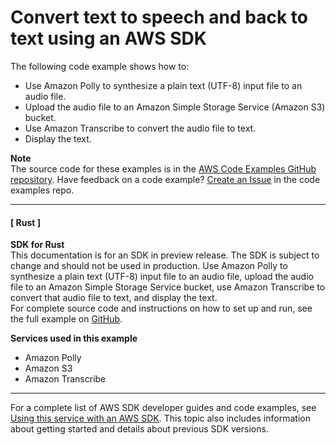 # Convert text to speech and back to text using an AWS SDK<a name="example_cross_Telephone_section"></a>

The following code example shows how to:
+ Use Amazon Polly to synthesize a plain text \(UTF\-8\) input file to an audio file\.
+ Upload the audio file to an Amazon Simple Storage Service \(Amazon S3\) bucket\.
+ Use Amazon Transcribe to convert the audio file to text\.
+ Display the text\.

**Note**  
The source code for these examples is in the [AWS Code Examples GitHub repository](https://github.com/awsdocs/aws-doc-sdk-examples)\. Have feedback on a code example? [Create an Issue](https://github.com/awsdocs/aws-doc-sdk-examples/issues/new/choose) in the code examples repo\. 

------
#### [ Rust ]

**SDK for Rust**  
This documentation is for an SDK in preview release\. The SDK is subject to change and should not be used in production\.
 Use Amazon Polly to synthesize a plain text \(UTF\-8\) input file to an audio file, upload the audio file to an Amazon Simple Storage Service bucket, use Amazon Transcribe to convert that audio file to text, and display the text\.   
 For complete source code and instructions on how to set up and run, see the full example on [GitHub](https://github.com/awsdocs/aws-doc-sdk-examples/blob/main/rust_dev_preview/cross_service#code-examples)\.   

**Services used in this example**
+ Amazon Polly
+ Amazon S3
+ Amazon Transcribe

------

For a complete list of AWS SDK developer guides and code examples, see [Using this service with an AWS SDK](getting-started-sdk.md#sdk-general-information-section)\. This topic also includes information about getting started and details about previous SDK versions\.